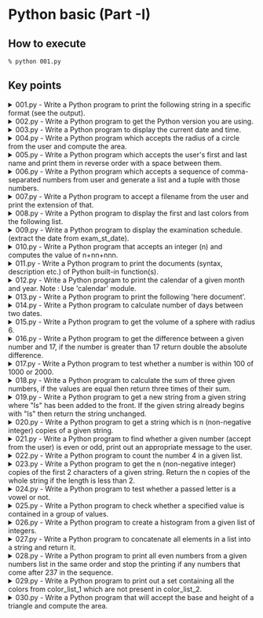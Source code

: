 # Python basic (Part -I)

## How to execute

```shell
% python 001.py
```

## Key points

<details>
<summary>001.py - Write a Python program to print the following string in a specific format (see the output).</summary>

- \nで改行
- \tでタブ挿入
- 長すぎる引数は\で改行する
</details>

<details>
<summary>002.py - Write a Python program to get the Python version you are using.</summary>

- sys.versionで出力可能
</details>

<details>
<summary>003.py - Write a Python program to display the current date and time.</summary>

- datetime.datetime.now()で出力可能
</details>

<details>
<summary>004.py - Write a Python program which accepts the radius of a circle from the user and compute the area.</summary>

- math.piでπの値が取得可能
- built-in methodのpow()で冪乗が計算可能、pow(底, 指数)
- pow(3, 2)は9
</details>

<details>
<summary>005.py - Write a Python program which accepts the user's first and last name and print them in reverse order with a space between them.</summary>

- 間に空白を入れる時は" "
</details>

<details>
<summary>006.py - Write a Python program which accepts a sequence of comma-separated numbers from user and generate a list and a tuple with those numbers.</summary>

- inputで受け取ったStringをsplitする
- split(',')で,を区切り文字として分割でき、区切ったlistが返ってくる
</details>

<details>
<summary>007.py - Write a Python program to accept a filename from the user and print the extension of that.</summary>

- split後、必ず2番目に拡張子が来るのでsplit('.')[1]で取得できる
- 仮にフルパスを与えられた時のためにos.path.basenameを使用する

</details>

<details>
<summary>008.py - Write a Python program to display the first and last colors from the following list.</summary>

- [-1]でlistの最後の要素を取得できる
</details>

<details>
<summary>009.py - Write a Python program to display the examination schedule. (extract the date from exam_st_date).</summary>

- 書式化演算子%を使うとtupleを利用して文字列を生成できる
- (変換指定子付きの文字列) % tupleが基本の使い方
- 変換指定子%iは符号付き10進数の整数を表す
</details>

<details>
<summary>010.py - Write a Python program that accepts an integer (n) and computes the value of n+nn+nnn.</summary>

- 009とほぼ同じ
- 答えを出すだけなら与えられた数の11倍, 111倍を足せば良さそうだが、その場合2桁以上に対応できないので文字列の性質を利用する
</details>

<details>
<summary>011.py - Write a Python program to print the documents (syntax, description etc.) of Python built-in function(s).</summary>

- built-in functionでは__doc__でdocstringを呼べる
</details>

<details>
<summary>012.py - Write a Python program to print the calendar of a given month and year.
Note : Use 'calendar' module.</summary>

- calendar.month(year, month)でカレンダーを呼べる
</details>

<details>
<summary>013.py - Write a Python program to print the following 'here document'.</summary>

- print()の中で引用符を3つ続けるとhere documentの形式になる
</details>

<details>
<summary>014.py - Write a Python program to calculate number of days between two dates.</summary>

- timedeltaを使っても同じことができそう
- *tupleでタプルはunpackできる
</details>

<details>
<summary>015.py - Write a Python program to get the volume of a sphere with radius 6.</summary>

- V = 4/3 * pi * r^3
</details>

<details>
<summary>016.py - Write a Python program to get the difference between a given number and 17, if the number is greater than 17 return double the absolute difference.</summary>

- 題意の通り分岐処理を書く
</details>

<details>
<summary>017.py - Write a Python program to test whether a number is within 100 of 1000 or 2000.</summary>

- 与えられた数値が900 ~ 1100 or 1900 ~ 2100の範囲内にあるかどうかという条件はabsを使えばよりシンプルに書ける
</details>

<details>
<summary>018.py - Write a Python program to calculate the sum of three given numbers, if the values are equal then return three times of their sum.</summary>

- AとBとCの値が等しい時「A == B == C」と書ける
</details>

<details>
<summary>019.py - Write a Python program to get a new string from a given string where "Is" has been added to the front. If the given string already begins with "Is" then return the string unchanged.</summary>

- Isで始まるかどうかという判定の前に長さが2未満だとその判定でエラーが出ることに気を付ける
</details>

<details>
<summary>020.py - Write a Python program to get a string which is n (non-negative integer) copies of a given string.</summary>

- 'aa' * 3 => 'aaaaaa'
</details>

<details>
<summary>021.py - Write a Python program to find whether a given number (accept from the user) is even or odd, print out an appropriate message to the user.</summary>

- 題意の通りの分岐処理を書く
</details>

<details>
<summary>022.py - Write a Python program to count the number 4 in a given list.</summary>

- list.count()で要素のカウントができる
</details>

<details>
<summary>023.py - Write a Python program to get the n (non-negative integer) copies of the first 2 characters of a given string. Return the n copies of the whole string if the length is less than 2.</summary>

- 020.pyとほぼ同じ点に気を付ける
</details>

<details>
<summary>024.py - Write a Python program to test whether a passed letter is a vowel or not.</summary>

- 'vowel' if given_ltr in ['a', 'i', 'u', 'e', 'o']のリストは'aiueo'で代用できる
- 英語圏だとaeiouが普通らしい
</details>

<details>
<summary>025.py - Write a Python program to check whether a specified value is contained in a group of values.</summary>

- 題意の通りの分岐処理を書く
</details>

<details>
<summary>026.py - Write a Python program to create a histogram from a given list of integers.</summary>

- ヒストグラムの描画なのでmatplotlib.pyplot.histを使う
</details>
<details>
<summary>027.py - Write a Python program to concatenate all elements in a list into a string and return it.</summary>

- str.joinメソッドを使う
</details>
<details>
<summary>028.py - Write a Python program to print all even numbers from a given numbers list in the same order and stop the printing if any numbers that come after 237 in the sequence.</summary>

- 題意の通りの処理をfor文で書く
</details>
<details>
<summary>029.py - Write a Python program to print out a set containing all the colors from color_list_1 which are not present in color_list_2.</summary>

- 差集合を利用する
</details>
<details>
<summary>030.py - Write a Python program that will accept the base and height of a triangle and compute the area.</summary>

- S = 1/2 * b * h
</details>
